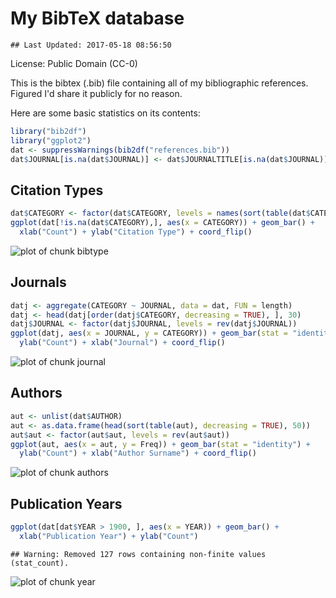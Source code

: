 # My BibTeX database


```
## Last Updated: 2017-05-18 08:56:50
```

License: Public Domain (CC-0)

This is the bibtex (.bib) file containing all of my bibliographic references. Figured I'd share it publicly for no reason.



Here are some basic statistics on its contents:


```r
library("bib2df")
library("ggplot2")
dat <- suppressWarnings(bib2df("references.bib"))
dat$JOURNAL[is.na(dat$JOURNAL)] <- dat$JOURNALTITLE[is.na(dat$JOURNAL)]
```

## Citation Types


```r
dat$CATEGORY <- factor(dat$CATEGORY, levels = names(sort(table(dat$CATEGORY))))
ggplot(dat[!is.na(dat$CATEGORY),], aes(x = CATEGORY)) + geom_bar() + 
  xlab("Count") + ylab("Citation Type") + coord_flip()
```

![plot of chunk bibtype](http://i.imgur.com/qYdiWZb.png)

## Journals


```r
datj <- aggregate(CATEGORY ~ JOURNAL, data = dat, FUN = length)
datj <- head(datj[order(datj$CATEGORY, decreasing = TRUE), ], 30)
datj$JOURNAL <- factor(datj$JOURNAL, levels = rev(datj$JOURNAL))
ggplot(datj, aes(x = JOURNAL, y = CATEGORY)) + geom_bar(stat = "identity") + 
  ylab("Count") + xlab("Journal") + coord_flip()
```

![plot of chunk journal](http://i.imgur.com/FQZED9P.png)

## Authors


```r
aut <- unlist(dat$AUTHOR)
aut <- as.data.frame(head(sort(table(aut), decreasing = TRUE), 50))
aut$aut <- factor(aut$aut, levels = rev(aut$aut))
ggplot(aut, aes(x = aut, y = Freq)) + geom_bar(stat = "identity") + 
  ylab("Count") + xlab("Author Surname") + coord_flip()
```

![plot of chunk authors](http://i.imgur.com/xPgxjs1.png)

## Publication Years


```r
ggplot(dat[dat$YEAR > 1900, ], aes(x = YEAR)) + geom_bar() +
  xlab("Publication Year") + ylab("Count")
```

```
## Warning: Removed 127 rows containing non-finite values (stat_count).
```

![plot of chunk year](http://i.imgur.com/dVOaLB3.png)


